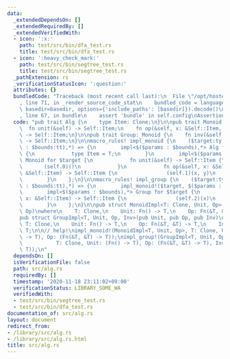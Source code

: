 ```yaml
---
data:
  _extendedDependsOn: []
  _extendedRequiredBy: []
  _extendedVerifiedWith:
  - icon: ':x:'
    path: test/src/bin/dfa_test.rs
    title: test/src/bin/dfa_test.rs
  - icon: ':heavy_check_mark:'
    path: test/src/bin/segtree_test.rs
    title: test/src/bin/segtree_test.rs
  _pathExtension: rs
  _verificationStatusIcon: ':question:'
  attributes: {}
  bundledCode: "Traceback (most recent call last):\n  File \"/opt/hostedtoolcache/Python/3.9.0/x64/lib/python3.9/site-packages/onlinejudge_verify/documentation/build.py\"\
    , line 71, in _render_source_code_stat\n    bundled_code = language.bundle(stat.path,\
    \ basedir=basedir, options={'include_paths': [basedir]}).decode()\n  File \"/opt/hostedtoolcache/Python/3.9.0/x64/lib/python3.9/site-packages/onlinejudge_verify/languages/user_defined.py\"\
    , line 67, in bundle\n    assert 'bundle' in self.config\nAssertionError\n"
  code: "pub trait Alg {\n    type Item: Clone;\n}\n\npub trait Monoid: Alg {\n  \
    \  fn unit(&self) -> Self::Item;\n    fn op(&self, x: &Self::Item, y: &Self::Item)\
    \ -> Self::Item;\n}\n\npub trait Group: Monoid {\n    fn inv(&self, x: &Self::Item)\
    \ -> Self::Item;\n}\n\nmacro_rules! impl_monoid {\n    ($target:ty, $($params:tt\
    \ : $bounds:tt),*) => {\n        impl<$($params : $bounds),*> Alg for $target\
    \ {\n            type Item = T;\n        }\n        impl<$($params : $bounds),*>\
    \ Monoid for $target {\n            fn unit(&self) -> Self::Item {\n         \
    \       (self.0)()\n            }\n            fn op(&self, x: &Self::Item, y:\
    \ &Self::Item) -> Self::Item {\n                (self.1)(x, y)\n            }\n\
    \        }\n    };\n}\n\nmacro_rules! impl_group {\n    ($target:ty, $($params:tt\
    \ : $bounds:tt),*) => {\n        impl_monoid!($target, $($params : $bounds),*);\n\
    \        impl<$($params : $bounds),*> Group for $target {\n            fn inv(&self,\
    \ x: &Self::Item) -> Self::Item {\n                (self.2)(x)\n            }\n\
    \        }\n    };\n}\n\npub struct MonoidImpl<T: Clone, Unit, Op>(pub Unit, pub\
    \ Op)\nwhere\n    T: Clone,\n    Unit: Fn() -> T,\n    Op: Fn(&T, &T) -> T;\n\
    pub struct GroupImpl<T, Unit, Op, Inv>(pub Unit, pub Op, pub Inv)\nwhere\n   \
    \ T: Clone,\n    Unit: Fn() -> T,\n    Op: Fn(&T, &T) -> T,\n    Inv: Fn(&T) ->\
    \ T;\n\n// help!\nimpl_monoid!(MonoidImpl<T, Unit, Op>, T: Clone, Unit: (Fn()\
    \ -> T), Op: (Fn(&T, &T) -> T));\nimpl_group!(GroupImpl<T, Unit, Op, Inv>,\n \
    \           T: Clone, Unit: (Fn() -> T), Op: (Fn(&T, &T) -> T), Inv: (Fn(&T) ->\
    \ T));\n"
  dependsOn: []
  isVerificationFile: false
  path: src/alg.rs
  requiredBy: []
  timestamp: '2020-11-18 23:11:02+09:00'
  verificationStatus: LIBRARY_SOME_WA
  verifiedWith:
  - test/src/bin/segtree_test.rs
  - test/src/bin/dfa_test.rs
documentation_of: src/alg.rs
layout: document
redirect_from:
- /library/src/alg.rs
- /library/src/alg.rs.html
title: src/alg.rs
---
```

